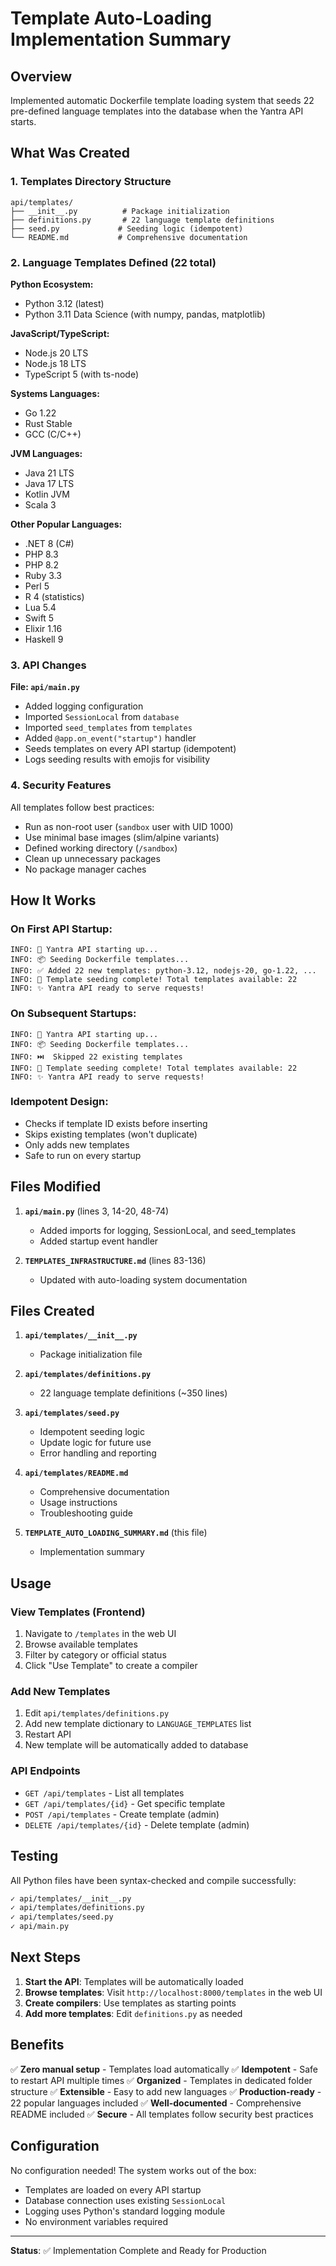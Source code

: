 # Template Auto-Loading Implementation Summary

## Overview
Implemented automatic Dockerfile template loading system that seeds 22 pre-defined language templates into the database when the Yantra API starts.

## What Was Created

### 1. Templates Directory Structure
```
api/templates/
├── __init__.py          # Package initialization
├── definitions.py       # 22 language template definitions
├── seed.py             # Seeding logic (idempotent)
└── README.md           # Comprehensive documentation
```

### 2. Language Templates Defined (22 total)

**Python Ecosystem:**
- Python 3.12 (latest)
- Python 3.11 Data Science (with numpy, pandas, matplotlib)

**JavaScript/TypeScript:**
- Node.js 20 LTS
- Node.js 18 LTS
- TypeScript 5 (with ts-node)

**Systems Languages:**
- Go 1.22
- Rust Stable
- GCC (C/C++)

**JVM Languages:**
- Java 21 LTS
- Java 17 LTS
- Kotlin JVM
- Scala 3

**Other Popular Languages:**
- .NET 8 (C#)
- PHP 8.3
- PHP 8.2
- Ruby 3.3
- Perl 5
- R 4 (statistics)
- Lua 5.4
- Swift 5
- Elixir 1.16
- Haskell 9

### 3. API Changes

**File: `api/main.py`**
- Added logging configuration
- Imported `SessionLocal` from `database`
- Imported `seed_templates` from `templates`
- Added `@app.on_event("startup")` handler
- Seeds templates on every API startup (idempotent)
- Logs seeding results with emojis for visibility

### 4. Security Features

All templates follow best practices:
- Run as non-root user (`sandbox` user with UID 1000)
- Use minimal base images (slim/alpine variants)
- Defined working directory (`/sandbox`)
- Clean up unnecessary packages
- No package manager caches

## How It Works

### On First API Startup:
```
INFO: 🚀 Yantra API starting up...
INFO: 📦 Seeding Dockerfile templates...
INFO: ✅ Added 22 new templates: python-3.12, nodejs-20, go-1.22, ...
INFO: 🎉 Template seeding complete! Total templates available: 22
INFO: ✨ Yantra API ready to serve requests!
```

### On Subsequent Startups:
```
INFO: 🚀 Yantra API starting up...
INFO: 📦 Seeding Dockerfile templates...
INFO: ⏭️  Skipped 22 existing templates
INFO: 🎉 Template seeding complete! Total templates available: 22
INFO: ✨ Yantra API ready to serve requests!
```

### Idempotent Design:
- Checks if template ID exists before inserting
- Skips existing templates (won't duplicate)
- Only adds new templates
- Safe to run on every startup

## Files Modified

1. **`api/main.py`** (lines 3, 14-20, 48-74)
   - Added imports for logging, SessionLocal, and seed_templates
   - Added startup event handler

2. **`TEMPLATES_INFRASTRUCTURE.md`** (lines 83-136)
   - Updated with auto-loading system documentation

## Files Created

1. **`api/templates/__init__.py`**
   - Package initialization file

2. **`api/templates/definitions.py`**
   - 22 language template definitions (~350 lines)

3. **`api/templates/seed.py`**
   - Idempotent seeding logic
   - Update logic for future use
   - Error handling and reporting

4. **`api/templates/README.md`**
   - Comprehensive documentation
   - Usage instructions
   - Troubleshooting guide

5. **`TEMPLATE_AUTO_LOADING_SUMMARY.md`** (this file)
   - Implementation summary

## Usage

### View Templates (Frontend)
1. Navigate to `/templates` in the web UI
2. Browse available templates
3. Filter by category or official status
4. Click "Use Template" to create a compiler

### Add New Templates
1. Edit `api/templates/definitions.py`
2. Add new template dictionary to `LANGUAGE_TEMPLATES` list
3. Restart API
4. New template will be automatically added to database

### API Endpoints
- `GET /api/templates` - List all templates
- `GET /api/templates/{id}` - Get specific template
- `POST /api/templates` - Create template (admin)
- `DELETE /api/templates/{id}` - Delete template (admin)

## Testing

All Python files have been syntax-checked and compile successfully:
```bash
✓ api/templates/__init__.py
✓ api/templates/definitions.py
✓ api/templates/seed.py
✓ api/main.py
```

## Next Steps

1. **Start the API**: Templates will be automatically loaded
2. **Browse templates**: Visit `http://localhost:8000/templates` in the web UI
3. **Create compilers**: Use templates as starting points
4. **Add more templates**: Edit `definitions.py` as needed

## Benefits

✅ **Zero manual setup** - Templates load automatically
✅ **Idempotent** - Safe to restart API multiple times
✅ **Organized** - Templates in dedicated folder structure
✅ **Extensible** - Easy to add new languages
✅ **Production-ready** - 22 popular languages included
✅ **Well-documented** - Comprehensive README included
✅ **Secure** - All templates follow security best practices

## Configuration

No configuration needed! The system works out of the box:
- Templates are loaded on every API startup
- Database connection uses existing `SessionLocal`
- Logging uses Python's standard logging module
- No environment variables required

---

**Status**: ✅ Implementation Complete and Ready for Production
